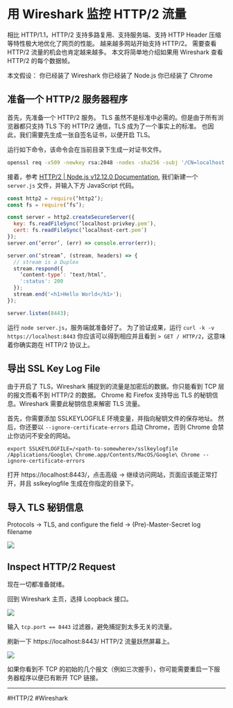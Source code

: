 #  用 Wireshark 监控 HTTP/2 流量

相比 HTTP/1.1，HTTP/2 支持多路复用、支持服务端、支持 HTTP Header 压缩等特性极大地优化了网页的性能。
越来越多网站开始支持 HTTP/2。
需要查看 HTTP/2 流量的机会也肯定越来越多。
本文将简单地介绍如果用 Wireshark 查看 HTTP/2 的每个数据帧。

本文假设：
你已经装了 Wireshark
你已经装了 Node.js
你已经装了 Chrome

## 准备一个 HTTP/2 服务器程序

首先，先准备一个 HTTP/2 服务。
TLS 虽然不是标准中必需的。但是由于所有浏览器都只支持 TLS 下的 HTTP/2 通信，TLS 成为了一个事实上的标准。
也因此，我们需要先生成一张自签名证书，以便开启 TLS。

运行如下命令，该命令会在当前目录下生成一对证书文件。

```bash
openssl req -x509 -newkey rsa:2048 -nodes -sha256 -subj '/CN=localhost' -keyout localhost-privkey.pem -out localhost-cert.pem
```

接着，参考 [HTTP/2 | Node.js v12.12.0 Documentation](https://nodejs.org/api/http2.html#http2_server_side_example), 我们新建一个 `server.js` 文件，并输入下方 JavaScript 代码。

```javascript
const http2 = require(‘http2’);
const fs = require(‘fs’);

const server = http2.createSecureServer({
  key: fs.readFileSync(‘localhost-privkey.pem’),
  cert: fs.readFileSync(‘localhost-cert.pem’)
});
server.on(‘error’, (err) => console.error(err));

server.on(‘stream’, (stream, headers) => {
  // stream is a Duplex
  stream.respond({
    ‘content-type’: ‘text/html’,
    ':status': 200
  });
  stream.end('<h1>Hello World</h1>');
});

server.listen(8443);
```

运行 `node server.js`，服务端就准备好了。
为了验证成果，运行 `curl -k -v https://localhost:8443` 你应该可以得到相应并且看到 `> GET / HTTP/2`，这意味着你确实跑在 HTTP/2 协议上。

## 导出 SSL Key Log File
由于开启了 TLS，Wireshark 捕捉到的流量是加密后的数据。你只能看到 TCP 层的报文而看不到 HTTP/2 的数据。
Chrome 和 Firefox 支持导出 TLS 的秘钥信息。Wireshark 需要此秘钥信息来解密 TLS 流量。

首先，你需要添加 SSLKEYLOGFILE 环境变量，并指向秘钥文件的保存地址。
然后，你还要以 `--ignore-certificate-errors` 启动 Chrome，否则 Chrome 会禁止你访问不安全的网站。

```
export SSLKEYLOGFILE=/<path-to-somewhere>/sslkeylogfile
/Applications/Google\ Chrome.app/Contents/MacOS/Google\ Chrome --ignore-certificate-errors
```

打开 https://localhost:8443/，点击高级 -> 继续访问网站，页面应该能正常打开，并且 sslkeylogfile 生成在你指定的目录下。

## 导入 TLS 秘钥信息

Protocols -> TLS, and configure the field -> (Pre)-Master-Secret log filename

![](/static/A03463B7-48F3-44D1-B7CA-60D793ADEF01.png)

## Inspect HTTP/2 Request

现在一切都准备就绪。

回到 Wireshark 主页，选择 Loopback 接口。

![](/static/5FEE5BF0-2499-4749-AEF6-98C971596CF7.png)

输入 `tcp.port == 8443` 过滤器，避免捕捉到太多无关的流量。

刷新一下 https://localhost:8443/
HTTP/2 流量跃然屏幕上。

![](/static/810F0EE9-0154-41B0-B6EB-88B6B446D092.png)

如果你看到不 TCP 的初始的几个报文（例如三次握手），你可能需要重启一下服务器程序以便已有断开 TCP 链接。

---

#HTTP/2 #Wireshark 